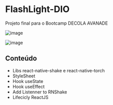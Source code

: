 # FlashLight-DIO

Projeto final para o Bootcamp DECOLA AVANADE

![image](https://user-images.githubusercontent.com/100371466/173481148-cc668260-c578-4114-9be0-d410ed3159f7.png)

![image](https://user-images.githubusercontent.com/100371466/173481301-eaba02fd-c5a5-4dce-9a57-ecc920b65141.png)

## Conteúdo

  - Libs react-native-shake e react-native-torch
  - StyleSheet
  - Hook useState
  - Hook useEffect
  - Add Listenner to RNShake
  - Lifecicly ReactJS
